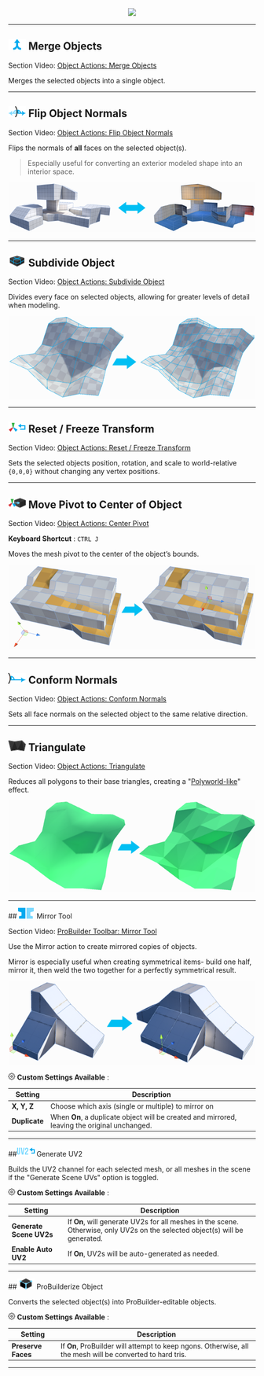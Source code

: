 <div style="text-align:center">
<img src="../../images/Toolbar_ObjectActions.png">
</div>

---

## ![Merge Objects Icon](../images/icons/Object_Merge.png "Merge Objects Icon") Merge Objects

<div class="video-link">
Section Video: <a href="https://youtu.be/luxCckVIu8k?list=PLrJfHfcFkLM-b6_N-musBp4MFaEnxpF6y">Object Actions: Merge Objects</a>
</div>

Merges the selected objects into a single object.

---

## ![Flip Object Normals Icon](../images/icons/Object_FlipNormals.png "Flip Object Normals Icon") Flip Object Normals
<div class="video-link">

Section Video: <a href="https://youtu.be/Rwu4pr5EeIc?list=PLrJfHfcFkLM-b6_N-musBp4MFaEnxpF6y">Object Actions: Flip Object Normals</a>
</div>

Flips the normals of **all** faces on the selected object(s).

> Especially useful for converting an exterior modeled shape into an interior space.

![Flip Object Normals Example](../images/FlipObjectNormals_Example.png "Flip Object Normals Example")

---

## ![Subdivide Objects Icon](../images/icons/Object_Subdivide.png "Subdivide Objects Icon") Subdivide Object

<div class="video-link">
Section Video: <a href="https://youtu.be/pIEvtGyvbOs?list=PLrJfHfcFkLM-b6_N-musBp4MFaEnxpF6y">Object Actions: Subdivide Object</a>
</div>

Divides every face on selected objects, allowing for greater levels of detail when modeling.

![Subdivide Object Example](../images/SubdivideObject_Example.png "Subdivide Object Example")

---

## ![Reset Transform Icon](../images/icons/Pivot_Reset.png "Reset Transform Icon") Reset / Freeze Transform

<div class="video-link">
Section Video: <a href="https://youtu.be/IjXYkQ8PfAY?list=PLrJfHfcFkLM-b6_N-musBp4MFaEnxpF6y">Object Actions: Reset / Freeze Transform</a>
</div>

Sets the selected objects position, rotation, and scale to world-relative `{0,0,0}` without changing any vertex positions.

---

## ![Center Pivot Icon](../images/icons/Pivot_CenterOnObject.png "Center Pivot Icon") Move Pivot to Center of Object

<div class="video-link">
Section Video: <a href="https://youtu.be/C5hCXTItzfE?list=PLrJfHfcFkLM-b6_N-musBp4MFaEnxpF6y">Object Actions: Center Pivot</a>
</div>

**Keyboard Shortcut** : `CTRL J`

Moves the mesh pivot to the center of the object’s bounds.

![Center Pivot Example](../images/CenterPivot_Example.png "Center Pivot Example")

---

## ![Conform Normals Icon](../images/icons/Object_ConformNormals.png "Conform Normals Icon") Conform Normals

<div class="video-link">
Section Video: <a href="https://youtu.be/Dc6G1TDvBj4?list=PLrJfHfcFkLM-b6_N-musBp4MFaEnxpF6y">Object Actions: Conform Normals</a>
</div>

Sets all face normals on the selected object to the same relative direction.

---

## ![Triangulate Icon](../images/icons/Object_Triangulate.png "Triangulate Icon") Triangulate

<div class="video-link">
Section Video: <a href="https://youtu.be/OQvY8j20MpY?list=PLrJfHfcFkLM-b6_N-musBp4MFaEnxpF6y">Object Actions: Triangulate</a>
</div>

Reduces all polygons to their base triangles, creating a "[Polyworld-like](http://qt-ent.com/PolyWorld/)" effect.

![Triangulate Object Example](../images/TriangulateObject_Example.png "Triangulate Object Example")

---

<a id="mirror"></a>
##![Mirror Tool Icon](../images/icons/Object_Mirror.png "Mirror Tool Icon") Mirror Tool

<div class="video-link">
Section Video: <a href="https://youtu.be/OvzNJ7z0OTs?list=PLrJfHfcFkLM-b6_N-musBp4MFaEnxpF6y">ProBuilder Toolbar: Mirror Tool</a>
</div>

Use the Mirror action to create mirrored copies of objects.

Mirror is especially useful when creating symmetrical items- build one half, mirror it, then weld the two together
for a perfectly symmetrical result.

![Mirror Tool Example](../images/Mirror_Example.png "Mirror Tool Example")

![Options Icon](../images/icons/Options.png) **Custom Settings Available** :

Setting | Description
--- | ---
**X, Y, Z** | Choose which axis (single or multiple) to mirror on
**Duplicate** | When **On**, a duplicate object will be created and mirrored, leaving the original unchanged.

---

<a id="generateuv2"></a>
##![Generate UV2 Icon](../images/icons/Object_GenerateUV2.png "Generate UV2 Icon") Generate UV2

Builds the UV2 channel for each selected mesh, or all meshes in the scene if the "Generate Scene UVs" option is toggled.

![Options Icon](../images/icons/Options.png) **Custom Settings Available** :

Setting | Description
--- | ---
**Generate Scene UV2s** | If **On**, will generate UV2s for all meshes in the scene. Otherwise, only UV2s on the selected object(s) will be generated.
**Enable Auto UV2** | If **On**, UV2s will be auto-generated as needed. 

---

##![ProBuilderize Icon](../images/icons/Object_ProBuilderize.png "ProBuilderize Icon") ProBuilderize Object

Converts the selected object(s) into ProBuilder-editable objects.

![Options Icon](../images/icons/Options.png) **Custom Settings Available** :

Setting | Description
--- | ---
**Preserve Faces** | If **On**, ProBuilder will attempt to keep ngons. Otherwise, all the mesh will be converted to hard tris.

---
